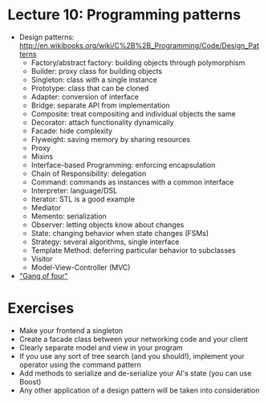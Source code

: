 # Lecture 10: Programming patterns


- Design patterns: http://en.wikibooks.org/wiki/C%2B%2B_Programming/Code/Design_Patterns
    - Factory/abstract factory: building objects through polymorphism
    - Builder: proxy class for building objects
    - Singleton: class with a single instance
    - Prototype: class that can be cloned
    - Adapter: conversion of interface
    - Bridge: separate API from implementation
    - Composite: treat compositing and individual objects the same
    - Decorator: attach functionality dynamically
    - Facade: hide complexity
    - Flyweight: saving memory by sharing resources
    - Proxy
    - Mixins
    - Interface-based Programming: enforcing encapsulation
    - Chain of Responsibility: delegation
    - Command: commands as instances with a common interface
    - Interpreter: language/DSL
    - Iterator: STL is a good example
    - Mediator
    - Memento: serialization
    - Observer: letting objects know about changes
    - State: changing behavior when state changes (FSMs)
    - Strategy: several algorithms, single interface
    - Template Method: deferring particular behavior to subclasses
    - Visitor
    - Model-View-Controller (MVC)
- ["Gang of four"](http://en.wikipedia.org/wiki/Design_Patterns)


# Exercises

- Make your frontend a singleton
- Create a facade class between your networking code and your client
- Clearly separate model and view in your program
- If you use any sort of tree search (and you should!), implement your operator using the command
  pattern
- Add methods to serialize and de-serialize your AI's state (you can use Boost)
- Any other application of a design pattern will be taken into consideration

